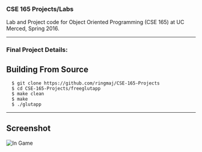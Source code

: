 ### CSE 165 Projects/Labs


Lab and Project code for Object Oriented Programming (CSE 165) at UC Merced, Spring 2016.

------

### Final Project Details:
## Building From Source

```
  $ git clone https://github.com/ringmaj/CSE-165-Projects
  $ cd CSE-165-Projects/freeglutapp
  $ make clean
  $ make
  $ ./glutapp

```

------



## Screenshot

![In Game](https://raw.githubusercontent.com/ringmaj/CSE-165-Projects/master/Screenshots/1.png)
